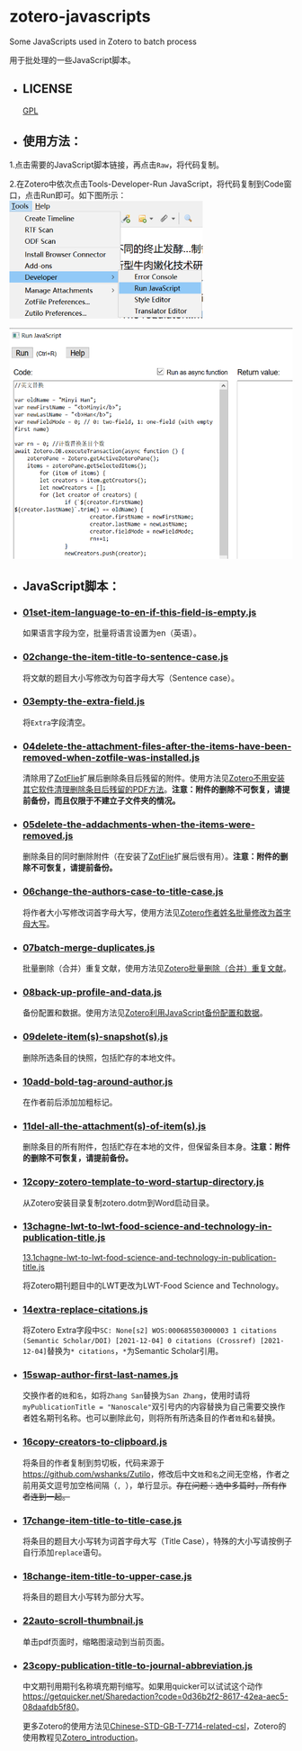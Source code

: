 # zotero-javascripts
Some JavaScripts used in Zotero to batch process

用于批处理的一些JavaScript脚本。

* ## LICENSE
  [GPL](https://www.gnu.org/licenses/gpl-3.0.txt)

* ## 使用方法：
1.点击需要的JavaScript脚本链接，再点击`Raw`，将代码复制。

2.在Zotero中依次点击Tools-Developer-Run JavaScript，将代码复制到Code窗口，点击Run即可。如下图所示：
<img src="./img/runJS.png" height=210>

<img src="./img/runJSCode.png" height=410>

* ## JavaScript脚本：

* ### [01set-item-language-to-en-if-this-field-is-empty.js] 

     如果语言字段为空，批量将语言设置为en（英语）。
* ### [02change-the-item-title-to-sentence-case.js]
    将文献的题目大小写修改为句首字母大写（Sentence case）。

* ### [03empty-the-extra-field.js] 
    将`Extra`字段清空。
    
* ### [04delete-the-attachment-files-after-the-items-have-been-removed-when-zotfile-was-installed.js] 
    清除用了[ZotFlie](http://zotfile.com)扩展后删除条目后残留的附件。使用方法见[Zotero不用安装其它软件清理删除条目后残留的PDF方法](https://zhuanlan.zhihu.com/p/356071795)。**注意：附件的删除不可恢复，请提前备份，而且仅限于不建立子文件夹的情况。**

* ### [05delete-the-addachments-when-the-items-were-removed.js] 
    删除条目的同时删除附件（在安装了[ZotFlie](http://zotfile.com)扩展后很有用）。**注意：附件的删除不可恢复，请提前备份。**

* ### [06change-the-authors-case-to-title-case.js] 
    将作者大小写修改词首字母大写，使用方法见[Zotero作者姓名批量修改为首字母大写](https://zhuanlan.zhihu.com/p/354481222)。

* ### [07batch-merge-duplicates.js]
   批量删除（合并）重复文献，使用方法见[Zotero批量删除（合并）重复文献](https://zhuanlan.zhihu.com/p/352324486)。

* ### [08back-up-profile-and-data.js]
    备份配置和数据。使用方法见[Zotero利用JavaScript备份配置和数据](https://zhuanlan.zhihu.com/p/357859432)。

* ### [09delete-item(s)-snapshot(s).js]
    删除所选条目的快照，包括贮存的本地文件。

 * ### [10add-bold-tag-around-author.js]
    在作者前后添加加粗标记。   

 * ### [11del-all-the-attachment(s)-of-item(s).js]
    删除条目的所有附件，包括贮存在本地的文件，但保留条目本身。**注意：附件的删除不可恢复，请提前备份。**    

  * ### [12copy-zotero-template-to-word-startup-directory.js]
    从Zotero安装目录复制zotero.dotm到Word启动目录。
  
  * ### [13chagne-lwt-to-lwt-food-science-and-technology-in-publication-title.js]
    [13.1chagne-lwt-to-lwt-food-science-and-technology-in-publication-title.js]

    将Zotero期刊题目中的LWT更改为LWT-Food Science and Technology。
    
* ### [14extra-replace-citations.js]
    将Zotero Extra字段中`SC: None[s2]
WOS:000685503000003
1 citations (Semantic Scholar/DOI) [2021-12-04]
0 citations (Crossref) [2021-12-04]`替换为`* citations`，`*`为Semantic Scholar引用。


* ### [15swap-author-first-last-names.js]
    交换作者的`姓`和`名`，如将`Zhang San`替换为`San Zhang`，使用时请将`myPublicationTitle = "Nanoscale"`双引号内的内容替换为自己需要交换作者姓名期刊名称。也可以删除此句，则将所有所选条目的作者`姓`和`名`替换。

* ### [16copy-creators-to-clipboard.js]
    将条目的作者复制到剪切板，代码来源于<https://github.com/wshanks/Zutilo>，修改后中文`姓`和`名`之间无空格，作者之前用英文逗号加空格间隔（`, `），单行显示。~~存在问题：选中多篇时，所有作者连到一起。~~ 
    

* ### [17change-item-title-to-title-case.js]
    将条目的题目大小写转为词首字母大写（Title Case），特殊的大小写请按例子自行添加`replace`语句。
    
* ### [18change-item-title-to-upper-case.js]
    将条目的题目大小写转为部分大写。

* ### [22auto-scroll-thumbnail.js]
    单击pdf页面时，缩略图滚动到当前页面。

 * ### [23copy-publication-title-to-journal-abbreviation.js]
     中文期刊用期刊名称填充期刊缩写。如果用quicker可以试试这个动作<https://getquicker.net/Sharedaction?code=0d36b2f2-8617-42ea-aec5-08daafdb5f80>。

     

    更多Zotero的使用方法见[Chinese-STD-GB-T-7714-related-csl](https://github.com/redleafnew/Chinese-std-GB-T-7714-related-csl)，Zotero的使用教程见[Zotero_introduction](https://github.com/redleafnew/Zotero_introduction)。


[01set-item-language-to-en-if-this-field-is-empty.js]:01set-item-language-to-en-if-this-field-is-empty.js
[02change-the-item-title-to-sentence-case.js]:02change-the-item-title-to-sentence-case.js
[03empty-the-extra-field.js]:03empty-the-extra-field.js
[04delete-the-attachment-files-after-the-items-have-been-removed-when-zotfile-was-installed.js]:04delete-the-attachment-files-after-the-items-have-been-removed-when-zotfile-was-installed.js
[05delete-the-addachments-when-the-items-were-removed.js]:05delete-the-addachments-when-the-items-were-removed.js
[06change-the-authors-case-to-title-case.js]:06change-the-authors-case-to-title-case.js
[07batch-merge-duplicates.js]:07batch-merge-duplicates.js
[08back-up-profile-and-data.js]:08back-up-profile-and-data.js
[09delete-item(s)-snapshot(s).js]:09delete-item(s)-snapshots.js
[10add-bold-tag-around-author.js]:10add-bold-tag-around-author.js
[11del-all-the-attachment(s)-of-item(s).js]:11del-all-the-attachment(s)-of-item(s).js
[12copy-zotero-template-to-word-startup-directory.js]:12copy-zotero-template-to-word-startup-directory.js
[13chagne-lwt-to-lwt-food-science-and-technology-in-publication-title.js]:13chagne-lwt-to-lwt-food-science-and-technology-in-publication-title.js
[13.1chagne-lwt-to-lwt-food-science-and-technology-in-publication-title.js]:13.1chagne-lwt-to-lwt-food-science-and-technology-in-publication-title.js
[14extra-replace-citations.js]:14extra-replace-citations.js
[15swap-author-first-last-names.js]:15swap-author-first-last-names.js
[16copy-creators-to-clipboard.js]:16copy-creators-to-clipboard.js
[17change-item-title-to-title-case.js]:17change-item-title-to-title-case.js
[18change-item-title-to-upper-case.js]:18change-item-title-to-upper-case.js
[22auto-scroll-thumbnail.js]:22auto-scroll-thumbnail.js
[23copy-publication-title-to-journal-abbreviation.js]:23copy-publication-title-to-journal-abbreviation.js
